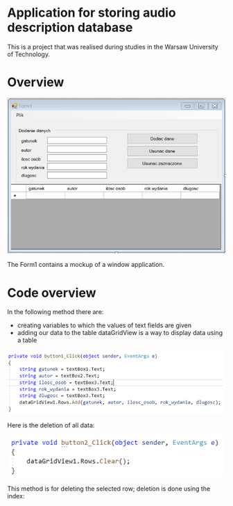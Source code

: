 # Application for storing audio description database
This is a project that was realised during studies in the Warsaw University of Technology.

# Overview

<p align = "center">
  <img src ="/images/app_view.png" width="800" >
</p>

The Form1 contains a mockup of a window application.

# Code overview

In the following method there are:
- creating variables to which the values ​​of text fields are given
- adding our data to the table dataGridView is a way to display data using a table

<p align = "center">
  <img src ="/images/code_snippet_1.png" width="800" >
</p>

Here is the deletion of all data:

<p align = "center">
  <img src ="/images/code_snippet_2.png" width="800" >
</p>

This method is for deleting the selected row; deletion is done using the index:



